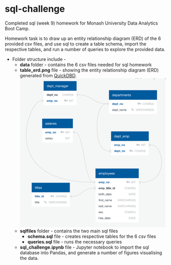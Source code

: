# sql-challenge

Completed sql (week 9) homework for Monash University Data Analytics Boot Camp.

Homework task is to draw up an entity relationship diagram (ERD) of the 6 provided csv files, and use sql to create a table schema, import the respective tables, and run a number of queries to explore the provided data.

* Folder structure include -
	* **data** folder - contains the 6 csv files needed for sql homework
    * **table_erd.png** file - showing the entity relationship diagram (ERD) generated from [QuickDBD](http://www.quickdatabasediagrams.com).
        ![table_erd.png](table_erd.png)
	* **sqlfiles** folder - contains the two main sql files
        * **schema.sql** file - creates respective tables for the 6 csv files
        * **queries.sql** file - runs the necessary queries
	* **sql_challenge.ipynb** file - Jupyter notebook to import the sql database into Pandas, and generate a number of figures visualising the data.